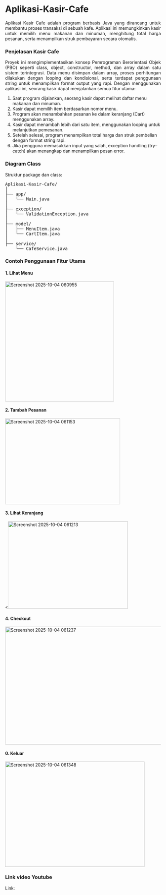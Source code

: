 <h1>Aplikasi-Kasir-Cafe</h1>
<div align="Justify">Aplikasi Kasir Cafe adalah program berbasis Java yang dirancang untuk membantu proses transaksi di sebuah kafe. Aplikasi ini memungkinkan kasir untuk memilih menu makanan dan minuman, menghitung total harga pesanan, serta menampilkan struk pembayaran secara otomatis.</div>
<h3>Penjelasan Kasir Cafe</h3>
<div align="Justify">Proyek ini mengimplementasikan konsep Pemrograman Berorientasi Objek (PBO) seperti class, object, constructor, method, dan array dalam satu sistem terintegrasi. Data menu disimpan dalam array, proses perhitungan dilakukan dengan looping dan kondisional, serta terdapat penggunaan string untuk menampilkan format output yang rapi.
Dengan menggunakan aplikasi ini, seorang kasir dapat menjalankan semua fitur utama:</div>
  
1. Saat program dijalankan, seorang kasir dapat melihat daftar menu makanan dan minuman.
2. Kasir dapat memilih item berdasarkan nomor menu.
3. Program akan menambahkan pesanan ke dalam keranjang (Cart) menggunakan array.
4. Kasir dapat menambah lebih dari satu item, menggunakan looping untuk melanjutkan pemesanan.
5. Setelah selesai, program menampilkan total harga dan struk pembelian dengan format string rapi.
6. Jika pengguna memasukkan input yang salah, exception handling (try–catch) akan menangkap dan menampilkan pesan error.

<h3>Diagram Class</h3>
Struktur package dan class:
<pre>Aplikasi-Kasir-Cafe/
│
├── app/
│   └── Main.java                
│
├── exception/
│   └── ValidationException.java 
│
├── model/
│   ├── MenuItem.java                   
│   └── CartItem.java               
│
├── service/
    └── CafeService.java</pre>
<h3>Contoh Penggunaan Fitur Utama</h3>
<h4>1. Lihat Menu</h4>
<img width="352" height="387" alt="Screenshot 2025-10-04 060955" src="https://github.com/user-attachments/assets/0b5e5660-e064-4f71-b17b-630b8aa0cd31" />
<h4>2. Tambah Pesanan</h4>
<img width="372" height="277" alt="Screenshot 2025-10-04 061153" src="https://github.com/user-attachments/assets/628bb06f-04c6-4644-b1a3-27ac8c6630f1" />
<h4>3. Lihat Keranjang</h4>
<<img width="388" height="282" alt="Screenshot 2025-10-04 061213" src="https://github.com/user-attachments/assets/5d51a7fa-b377-47b4-a9cf-2d5adb8f0761" />
<h4>4. Checkout</h4>
<img width="542" height="380" alt="Screenshot 2025-10-04 061237" src="https://github.com/user-attachments/assets/ed1d84bc-a37e-48dc-bbc8-450fad838a32" />
<h4>0. Keluar</h4>
<img width="451" height="340" alt="Screenshot 2025-10-04 061348" src="https://github.com/user-attachments/assets/2eadc19a-a03a-42b9-b139-51ad4343910a" />
<h3>Link video Youtube</h3>
Link:
